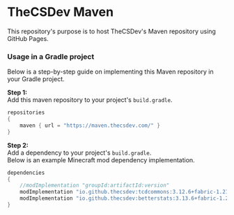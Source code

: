 # TheCSDev Maven
This repository's purpose is to host TheCSDev's Maven repository using GitHub Pages.

### Usage in a Gradle project
Below is a step-by-step guide on implementing this Maven repository in your Gradle project.

**Step 1:**  
Add this maven repository to your project's `build.gradle`.

```gradle
repositories
{
	maven { url = "https://maven.thecsdev.com/" }
}
```

**Step 2:**  
Add a dependency to your project's `build.gradle`.  
Below is an example Minecraft mod dependency implementation.

```gradle
dependencies
{
	//modImplementation "groupId:artifactId:version"
	modImplementation "io.github.thecsdev:tcdcommons:3.12.6+fabric-1.21.4"
	modImplementation "io.github.thecsdev:betterstats:3.13.6+fabric-1.21.4"
}
```